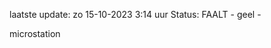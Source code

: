 laatste update: 
zo 15-10-2023  3:14   uur 
Status: FAALT - geel - 
<div class="service Y">microstation</div>